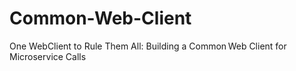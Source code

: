 # Common-Web-Client
One WebClient to Rule Them All: Building a Common Web Client for Microservice Calls
